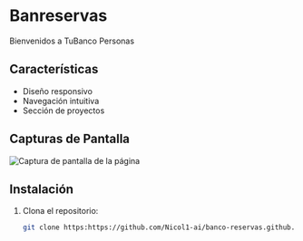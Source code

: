 # Banreservas

Bienvenidos a TuBanco Personas
## Características
- Diseño responsivo
- Navegación intuitiva
- Sección de proyectos

## Capturas de Pantalla
![Captura de pantalla de la página](descarga (1))

## Instalación
1. Clona el repositorio:
   ```bash
   git clone https:https://github.com/Nicol1-ai/banco-reservas.github.io/new/main?filename=README.md
